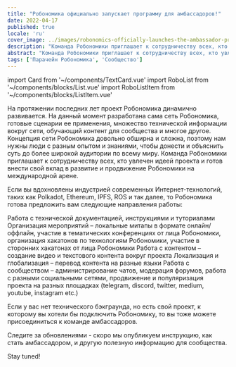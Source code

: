 ```yaml
---
title: "Робономика официально запускает программу для амбассадоров!"
date: 2022-04-17
published: true
locale: 'ru'
cover_image: ../images/robonomics-officially-launches-the-ambassador-program/cover.jpg
description: "Команда Робономики приглашает к сотрудничеству всех, кто увлечен идеей проекта и готов внести свой вклад в развитие и продвижение Робономики на международной арене."
abstract: "Команда Робономики приглашает к сотрудничеству всех, кто увлечен идеей проекта и готов внести свой вклад в развитие и продвижение Робономики на международной арене."
tags: ['Парачейн Робономика', 'Сообщество']
---
```

import Card from '~/components/TextCard.vue'
import RoboList from '~/components/blocks/List.vue'
import RoboListItem from '~/components/blocks/ListItem.vue'

На протяжении последних лет проект Робономика динамично развивается. На данный момент разработана сама сеть Робономика, готовые сценарии ее применения, множество технической информации вокруг сети, обучающий контент для сообщества и многое другое. Концепция сети Робономика довольно обширна и сложна, поэтому нам нужны люди с разным опытом и знаниями, чтобы донести и объяснить суть до более широкой аудитории по всему миру. Команда Робономики приглашает к сотрудничеству всех, кто увлечен идеей проекта и готов внести свой вклад в развитие и продвижение Робономики на международной арене.

Если вы вдохновлены индустрией современных Интернет-технологий, таких как Polkadot, Ethereum, IPFS, ROS и так далее, то Робономика готова предложить вам следующие направления работы:

<robo-list>

<robo-list-item>
Работа с технической документацией, инструкциями и туториалами
</robo-list-item>

<robo-list-item>
Организация мероприятий – локальные митапы в формате онлайн/оффлайн, участие в тематических конференциях от лица Робономики, организация хакатонов по технологиям Робономики, участие в сторонних хакатонах от лица Робономики
</robo-list-item>

<robo-list-item>
Работа с контентом – создание видео и текстового контента вокруг проекта
</robo-list-item>

<robo-list-item>
Локализация и глобализация – перевод контента на разные языки
</robo-list-item>

<robo-list-item>
Работа с сообществом – администрирование чатов, модерация форумов, работа с разными социальными сетями, продвижение и популяризация проекта на разных площадках (telegram, discord, twitter, medium, youtube, instagram etc.)
</robo-list-item>

</robo-list>

Если у вас нет технического бэкграунда, но есть свой проект, к которому вы хотели бы подключить Робономику, то вы тоже можете присоединиться к команде амбассадоров.

Следите за обновлениями - скоро мы опубликуем инструкцию, как стать амбассадором, и другую полезную информацию для сообщества.

Stay tuned!